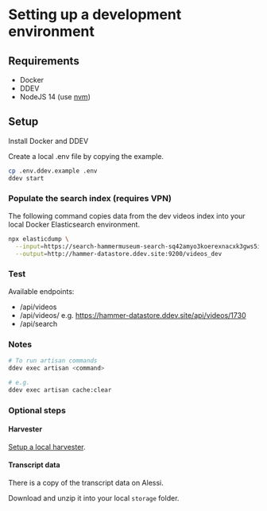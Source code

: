 # Setting up a development environment

## Requirements

- Docker
- DDEV
- NodeJS 14 (use [nvm](https://github.com/nvm-sh/nvm/blob/master/README.md#intro))

## Setup

Install Docker and DDEV

Create a local .env file by copying the example.

```sh
cp .env.ddev.example .env
ddev start
```

### Populate the search index (requires VPN)

The following command copies data from the dev videos index into your local Docker Elasticsearch environment.

```sh
npx elasticdump \
  --input=https://search-hammermuseum-search-sq42amyo3koerexnacxk3gws5i.us-west-1.es.amazonaws.com/videos_dev \
  --output=http://hammer-datastore.ddev.site:9200/videos_dev
```

### Test

Available endpoints:

- /api/videos
- /api/videos/<id> e.g. <https://hammer-datastore.ddev.site/api/videos/1730>
- /api/search

### Notes

```sh
# To run artisan commands
ddev exec artisan <command>

# e.g.
ddev exec artisan cache:clear
```

### Optional steps

#### Harvester

[Setup a local harvester](../harvester/README.md).

#### Transcript data

There is a copy of the transcript data on Alessi.

Download and unzip it into your local `storage` folder.
